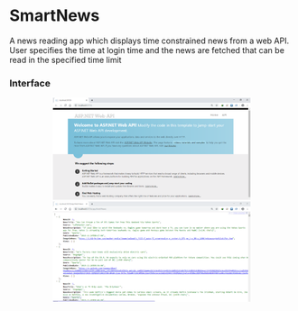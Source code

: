 # SmartNews
A news reading app which displays time constrained news from a web API. User specifies the time at login time and the news are fetched that can be read in the specified time limit 

### Interface

<p align="center">
  <img src="1.png" width="350" title="API Home Page">
  <br/>
  <img src="2.png" width="350" alt="API FetchNews">
  <br/>
  
</p>
